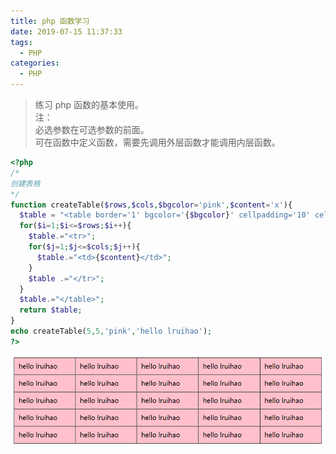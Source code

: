 ```yaml
---
title: php 函数学习
date: 2019-07-15 11:37:33
tags:
  - PHP
categories:
  - PHP
---
```


> 练习 php 函数的基本使用。  
> 注：  
> 必选参数在可选参数的前面。  
> 可在函数中定义函数，需要先调用外层函数才能调用内层函数。

<!--more-->

```php php 函数动态创建表格
<?php
/*
创建表格
*/
function createTable($rows,$cols,$bgcolor='pink',$content='x'){
  $table = "<table border='1' bgcolor='{$bgcolor}' cellpadding='10' cellspacing='0' width='50%' >";
  for($i=1;$i<=$rows;$i++){
    $table.="<tr>";
    for($j=1;$j<=$cols;$j++){
      $table.="<td>{$content}</td>";
    }
    $table .="</tr>";
  }
  $table.="</table>";
  return $table;
}
echo createTable(5,5,'pink','hello lruihao');
?>
```

![php 创建表格](images/table.png)
